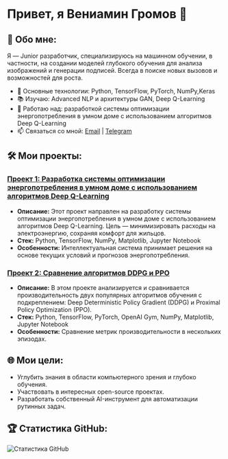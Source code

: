 # Привет, я Вениамин Громов 👋

## 🚀 Обо мне:
Я — Junior разработчик, специализируюсь на машинном обучении, в частности, на создании моделей глубокого обучения для анализа изображений и генерации подписей. Всегда в поиске новых вызовов и возможностей для роста.

- 🌟 Основные технологии: Python, TensorFlow, PyTorch, NumPy,Keras  
- 📚 Изучаю: Advanced NLP и архитектуры GAN, Deep Q-Learning  
- 💼 Работаю над: разработкой системы оптимизации энергопотребления в умном доме с использованием алгоритмов Deep Q-Learning 
- 📫 Связаться со мной: [Email](mailto:gromovveniamin7@gmail.com) | [Telegram](https://t.me/proffM0riarty)

## 🛠️ Мои проекты:
### [Проект 1: Разработка системы оптимизации энергопотребления в умном доме с использованием алгоритмов Deep Q-Learning](https://github.com/VenGr0/Smart-home-using-Deep-Q-Learning-algorithms)
- **Описание:** Этот проект направлен на разработку системы оптимизации энергопотребления в умном доме с использованием алгоритмов Deep Q-Learning. Цель — минимизировать расходы на электроэнергию, сохраняя комфорт для жильцов. 
- **Стек:** Python, TensorFlow, NumPy, Matplotlib, Jupyter Notebook 
- **Особенности:** Интеллектуальная система принимает решения на основе текущих условий и прогнозов энергопотребления.  

### [Проект 2: Сравнение алгоритмов DDPG и PPO](https://github.com/VenGr0/Comparison-of-DDPG-and-PPO)
- **Описание:** В этом проекте анализируется и сравнивается производительность двух популярных алгоритмов обучения с подкреплением: Deep Deterministic Policy Gradient (DDPG) и Proximal Policy Optimization (PPO). 
- **Стек:** Python, TensorFlow, PyTorch, OpenAI Gym, NumPy, Matplotlib, Jupyter Notebook
- **Особенности:** Сравнение метрик производительности в нескольких эпизодах.  

## 🌐 Мои цели:
- Углубить знания в области компьютерного зрения и глубоко обучения.  
- Участвовать в интересных open-source проектах.  
- Разработать собственный AI-инструмент для автоматизации рутинных задач.

## 🏆 Статистика GitHub:
![Статистика GitHub](https://github-readme-stats.vercel.app/api?username=VenGr0&show_icons=true&theme=dark)
